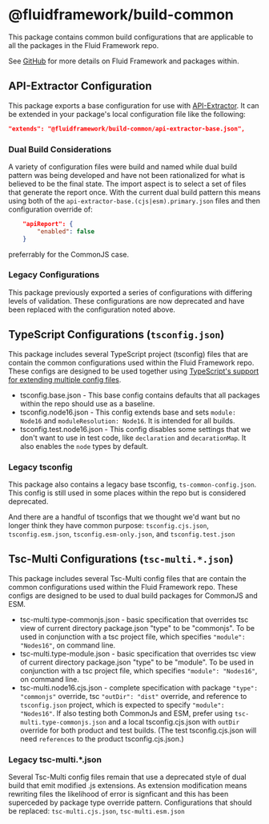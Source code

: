 # @fluidframework/build-common

This package contains common build configurations that are applicable to all the packages in the Fluid Framework repo.

See [GitHub](https://github.com/microsoft/FluidFramework) for more details on Fluid Framework and packages within.

## API-Extractor Configuration

This package exports a base configuration for use with [API-Extractor](https://api-extractor.com/).
It can be extended in your package's local configuration file like the following:

```json
"extends": "@fluidframework/build-common/api-extractor-base.json",
```

### Dual Build Considerations

A variety of configuration files were build and named while dual build pattern was being developed and have not been rationalized for what is believed to be the final state. The import aspect is to select a set of files that generate the report once. With the current dual build pattern this means using both of the `api-extractor-base.(cjs|esm).primary.json` files and then configuration override of:

```json
	"apiReport": {
		"enabled": false
	}
```

preferrably for the CommonJS case.

### Legacy Configurations

This package previously exported a series of configurations with differing levels of validation.
These configurations are now deprecated and have been replaced with the configuration noted above.

## TypeScript Configurations (`tsconfig.json`)

This package includes several TypeScript project (tsconfig) files that are contain the common configurations used within
the Fluid Framework repo. These configs are designed to be used together using [TypeScript's support for extending
multiple config
files](https://www.typescriptlang.org/docs/handbook/release-notes/typescript-5-0.html#supporting-multiple-configuration-files-in-extends).

-   tsconfig.base.json - This base config contains defaults that all packages within the repo should use as a baseline.
-   tsconfig.node16.json - This config extends base and sets `module: Node16` and `moduleResolution: Node16`. It is intended for all
    builds.
-   tsconfig.test.node16.json - This config disables some settings that we don't want to use in test code, like `declaration` and
    `decarationMap`. It also enables the `node` types by default.

### Legacy tsconfig

This package also contains a legacy base tsconfig, `ts-common-config.json`. This config is still used in some places
within the repo but is considered deprecated.

And there are a handful of tsconfigs that we thought we'd want but no longer think they have common purpose:
`tsconfig.cjs.json`, `tsconfig.esm.json`, `tsconfig.esm-only.json`, and `tsconfig.test.json`

## Tsc-Multi Configurations (`tsc-multi.*.json`)

This package includes several Tsc-Multi config files that are contain the common configurations used within
the Fluid Framework repo. These configs are designed to be used to dual build packages for CommonJS and ESM.

-   tsc-multi.type-commonjs.json - basic specification that overrides tsc view of current directory package.json "type" to be "commonjs". To be used in conjunction with a tsc project file, which specifies `"module": "Nodes16"`, on command line.
-   tsc-multi.type-module.json - basic specification that overrides tsc view of current directory package.json "type" to be "module". To be used in conjunction with a tsc project file, which specifies `"module": "Nodes16"`, on command line.
-   tsc-multi.node16.cjs.json - complete specification with package `"type": "commonjs"` override, tsc `"outDir": "dist"` override, and reference to `tsconfig.json` project, which is expected to specify `"module": "Nodes16"`. If also testing both CommonJs and ESM, prefer using `tsc-multi.type-commonjs.json` and a local tsconfig.cjs.json with `outDir` override for both product and test builds. (The test tsconfig.cjs.json will need `references` to the product tsconfig.cjs.json.)

### Legacy tsc-multi.\*.json

Several Tsc-Multi config files remain that use a deprecated style of dual build that emit modified .js extensions. As extension modification means rewriting files the likelihood of error is signficant and this has been superceded by package type override pattern. Configurations that should be replaced:
`tsc-multi.cjs.json`, `tsc-multi.esm.json`
